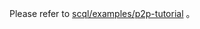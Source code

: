 Please refer to [scql/examples/p2p-tutorial](https://github.com/secretflow/scql/tree/main/examples/p2p-tutorial) 。
